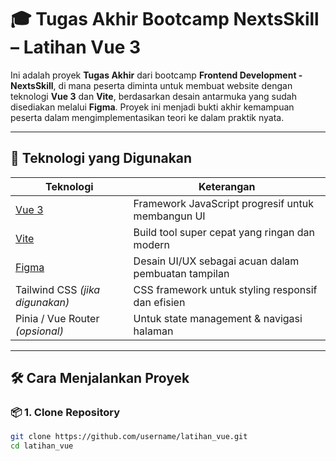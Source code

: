 # 🎓 Tugas Akhir Bootcamp NextsSkill – Latihan Vue 3

Ini adalah proyek **Tugas Akhir** dari bootcamp **Frontend Development - NextsSkill**, di mana peserta diminta untuk membuat website dengan teknologi **Vue 3** dan **Vite**, berdasarkan desain antarmuka yang sudah disediakan melalui **Figma**. Proyek ini menjadi bukti akhir kemampuan peserta dalam mengimplementasikan teori ke dalam praktik nyata.

---

## 🧩 Teknologi yang Digunakan

| Teknologi     | Keterangan                                                      |
|---------------|------------------------------------------------------------------|
| [Vue 3](https://vuejs.org/)       | Framework JavaScript progresif untuk membangun UI            |
| [Vite](https://vitejs.dev/)       | Build tool super cepat yang ringan dan modern                |
| [Figma](https://figma.com/)       | Desain UI/UX sebagai acuan dalam pembuatan tampilan          |
| Tailwind CSS *(jika digunakan)*   | CSS framework untuk styling responsif dan efisien            |
| Pinia / Vue Router *(opsional)*   | Untuk state management & navigasi halaman                    |

---

## 🛠️ Cara Menjalankan Proyek

### 📦 1. Clone Repository

```bash
git clone https://github.com/username/latihan_vue.git
cd latihan_vue
